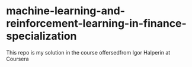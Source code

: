 # machine-learning-and-reinforcement-learning-in-finance-specialization
This repo is my solution in the course offersedfrom Igor Halperin at Coursera
